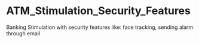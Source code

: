 # ATM_Stimulation_Security_Features
Banking Stimulation with security features like: face tracking, sending alarm through email
